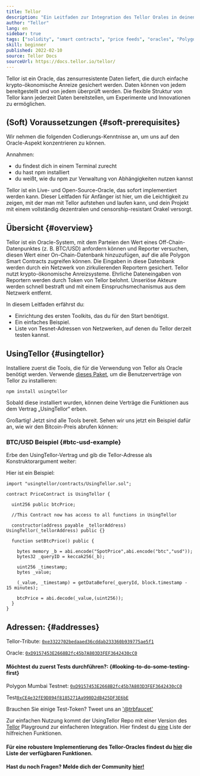 ```yaml
---
title: Tellor
description: "Ein Leitfaden zur Integration des Tellor Orales in deinen Polygon-Vertrag."
author: "Tellor"
lang: en
sidebar: true
tags: ["solidity", "smart contracts", "price feeds", "oracles", "Polygon", "Matic", "Tellor"]
skill: beginner
published: 2022-02-10
source: Tellor Docs
sourceUrl: https://docs.tellor.io/tellor/
---
```


Tellor ist ein Oracle, das zensurresistente Daten liefert, die durch einfache krypto-ökonomische Anreize gesichert werden. Daten können von jedem bereitgestellt und von jedem überprüft werden. Die flexible Struktur von Tellor kann jederzeit Daten bereitstellen, um Experimente und Innovationen zu ermöglichen.

## (Soft) Voraussetzungen {#soft-prerequisites}

Wir nehmen die folgenden Codierungs-Kenntnisse an, um uns auf den Oracle-Aspekt konzentrieren zu können.

Annahmen:

- du findest dich in einem Terminal zurecht
- du hast npm installiert
- du weißt, wie du npm zur Verwaltung von Abhängigkeiten nutzen kannst

Tellor ist ein Live- und Open-Source-Oracle, das sofort implementiert werden kann. Dieser Leitfaden für Anfänger ist hier, um die Leichtigkeit zu zeigen, mit der man mit Tellor aufstehen und laufen kann, und dein Projekt mit einem vollständig dezentralen und censorship-resistant Orakel versorgt.

## Übersicht {#overview}

Tellor ist ein Oracle-System, mit dem Parteien den Wert eines Off-Chain-Datenpunktes (z. B. BTC/USD) anfordern können und Reporter versuchen, diesen Wert einer On-Chain-Datenbank hinzuzufügen, auf die alle Polygon Smart Contracts zugreifen können. Die Eingaben in diese Datenbank werden durch ein Netzwerk von zirkulierenden Reportern gesichert. Tellor nutzt krypto-ökonomische Anreizsysteme. Ehrliche Dateneingaben von Reportern werden durch Token von Tellor belohnt. Unseriöse Akteure werden schnell bestraft und mit einem Einspruchsmechanismus aus dem Netzwerk entfernt.

In diesem Leitfaden erfährst du:

- Einrichtung des ersten Toolkits, das du für den Start benötigst.
- Ein einfaches Beispiel.
- Liste von Tesnet-Adressen von Netzwerken, auf denen du Tellor derzeit testen kannst.

## UsingTellor {#usingtellor}

Installiere zuerst die Tools, die für die Verwendung von Tellor als Oracle benötigt werden. Verwende [dieses Paket](https://github.com/tellor-io/usingtellor), um die Benutzerverträge von Tellor zu installieren:

`npm install usingtellor`

Sobald diese installiert wurden, können deine Verträge die Funktionen aus dem Vertrag „UsingTellor“ erben.

Großartig! Jetzt sind alle Tools bereit. Sehen wir uns jetzt ein Beispiel dafür an, wie wir den Bitcoin-Preis abrufen können:

### BTC/USD Beispiel {#btc-usd-example}

Erbe den UsingTellor-Vertrag und gib die Tellor-Adresse als Konstruktorargument weiter:

Hier ist ein Beispiel:

```solidity
import "usingtellor/contracts/UsingTellor.sol";

contract PriceContract is UsingTellor {

  uint256 public btcPrice;

  //This Contract now has access to all functions in UsingTellor

  constructor(address payable _tellorAddress) UsingTellor(_tellorAddress) public {}

  function setBtcPrice() public {

    bytes memory _b = abi.encode("SpotPrice",abi.encode("btc","usd"));
    bytes32 _queryID = keccak256(_b);

    uint256 _timestamp;
    bytes _value;

    (_value, _timestamp) = getDataBefore(_queryId, block.timestamp - 15 minutes);

    btcPrice = abi.decode(_value,(uint256));
  }
}
```

## Adressen: {#addresses}

Tellor-Tribute: [`0xe3322702bedaaed36cddab233360b939775ae5f1`](https://polygonscan.com/token/0xe3322702bedaaed36cddab233360b939775ae5f1#code)

Oracle: [`0xD9157453E2668B2fc45b7A803D3FEF3642430cC0`](https://polygonscan.com/address/0xD9157453E2668B2fc45b7A803D3FEF3642430cC0#code)

#### Möchtest du zuerst Tests durchführen?: {#looking-to-do-some-testing-first}

Polygon Mumbai Testnet: [`0xD9157453E2668B2fc45b7A803D3FEF3642430cC0`](https://mumbai.polygonscan.com/address/0xD9157453E2668B2fc45b7A803D3FEF3642430cC0/contracts#code)

Test[`0xCE4e32fE9D894f8185271Aa990D2dB425DF3E6bE`](https://mumbai.polygonscan.com/token/0xCE4e32fE9D894f8185271Aa990D2dB425DF3E6bE#code)

Brauchen Sie einige Test-Token? Tweet uns an ['@trbfaucet'](https://twitter.com/trbfaucet)

Zur einfachen Nutzung kommt der UsingTellor Repo mit einer Version des [Tellor](https://github.com/tellor-io/TellorPlayground) Playground zur einfacheren Integration. Hier findest du [eine](https://github.com/tellor-io/sampleUsingTellor#tellor-playground) Liste der hilfreichen Funktionen.

#### Für eine robustere Implementierung des Tellor-Oracles findest du [hier](https://github.com/tellor-io/usingtellor/blob/master/README.md) die Liste der verfügbaren Funktionen.

#### Hast du noch Fragen? Melde dich der Community [hier!](https://discord.gg/tellor)
